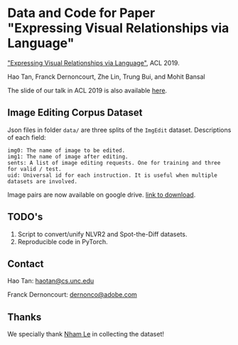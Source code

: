 # Data and Code for Paper "Expressing Visual Relationships via Language"
["Expressing Visual Relationships via Language"](https://arxiv.org/pdf/1906.07689.pdf), ACL 2019.

Hao Tan, Franck Dernoncourt, Zhe Lin, Trung Bui, and Mohit Bansal 

The slide of our talk in ACL 2019 is also available [here](http://www.cs.unc.edu/~airsplay/Hao_ACL_2019_slide.pdf).

## Image Editing Corpus Dataset
Json files in folder `data/` are three splits of the `ImgEdit` dataset. 
Descriptions of each field:
```
img0: The name of image to be edited.
img1: The name of image after editing.
sents: A list of image editing requests. One for training and three for valid / test.
uid: Universal id for each instruction. It is useful when multiple datasets are involved.
```

Image pairs are now available on google drive. [link to download](https://drive.google.com/drive/folders/1p_hkPwRUiLl1RHV3DkzQk3ti-GzHzT7O?usp=sharing).

## TODO's
1. Script to convert/unify NLVR2 and Spot-the-Diff datasets.
2. Reproducible code in PyTorch.

## Contact
Hao Tan: haotan@cs.unc.edu

Franck Dernoncourt: dernonco@adobe.com 

## Thanks
We specially thank [Nham Le](https://www.linkedin.com/in/nhamle/) in collecting the dataset!
